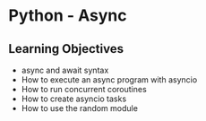 # Python - Async

## Learning Objectives

- async and await syntax
- How to execute an async program with asyncio
- How to run concurrent coroutines
- How to create asyncio tasks
- How to use the random module